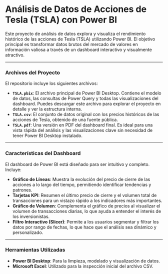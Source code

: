 # Análisis de Datos de Acciones de Tesla (TSLA) con Power BI

Este proyecto de análisis de datos explora y visualiza el rendimiento histórico de las acciones de Tesla (TSLA) utilizando Power BI. El objetivo principal es transformar datos brutos del mercado de valores en información valiosa a través de un dashboard interactivo y visualmente atractivo.

---

### Archivos del Proyecto

El repositorio incluye los siguientes archivos:

* **`TSLA.pbix`**: El archivo principal de Power BI Desktop. Contiene el modelo de datos, las consultas de Power Query y todas las visualizaciones del dashboard. Puedes descargar este archivo para explorar el proyecto en detalle y ver la estructura interna.
* **`TSLA.csv`**: El conjunto de datos original con los precios históricos de las acciones de Tesla, obtenido de una fuente pública.
* **`TSLA.pdf`**: Una versión en PDF del dashboard final. Es ideal para una vista rápida del análisis y las visualizaciones clave sin necesidad de tener Power BI Desktop instalado.

---

### Características del Dashboard

El dashboard de Power BI está diseñado para ser intuitivo y completo. Incluye:

* **Gráfico de Líneas**: Muestra la evolución del precio de cierre de las acciones a lo largo del tiempo, permitiendo identificar tendencias y patrones.
* **Tarjetas KPI**: Resumen el último precio de cierre y el volumen total de transacciones para un vistazo rápido a los indicadores más importantes.
* **Gráfico de Volumen**: Complementa el gráfico de precios al visualizar el volumen de transacciones diarias, lo que ayuda a entender el interés de los inversionistas.
* **Filtro Interactivo (Slicer)**: Permite a los usuarios segmentar y filtrar los datos por rango de fechas, lo que hace que el análisis sea dinámico y personalizado.

---

### Herramientas Utilizadas

* **Power BI Desktop**: Para la limpieza, modelado y visualización de datos.
* **Microsoft Excel**: Utilizado para la inspección inicial del archivo CSV.

